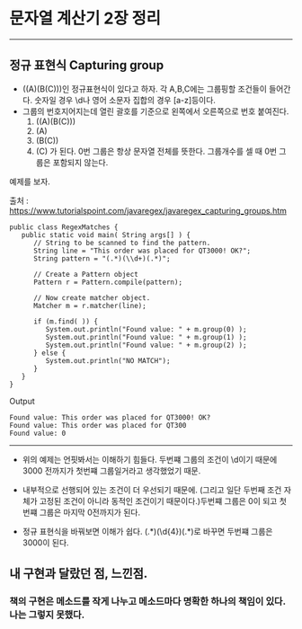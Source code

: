 # 문자열 계산기 2장 정리

***

## 정규 표현식 Capturing group

*  ((A)(B(C)))인 정규표현식이 있다고 하자. 각 A,B,C에는 그룹핑할 조건들이 들어간다.
숫자일 경우 \d나 영어 소문자 집합의 경우 \[a-z\]등이다. 
* 그룹의 번호지어지는데 열린 괄호를 기준으로 왼쪽에서 오른쪽으로 번호 붙여진다.
    1. ((A)(B(C)))
    2. (A)
    3. (B(C))
    4. (C)  가 된다.
0번 그룹은 항상 문자열 전체를 뜻한다. 그룹개수를 셀 때 0번 그룹은 포함되지 않는다.


예제를 보자.

출처 : https://www.tutorialspoint.com/javaregex/javaregex_capturing_groups.htm

```
public class RegexMatches {
   public static void main( String args[] ) {
      // String to be scanned to find the pattern.
      String line = "This order was placed for QT3000! OK?";
      String pattern = "(.*)(\\d+)(.*)";

      // Create a Pattern object
      Pattern r = Pattern.compile(pattern);

      // Now create matcher object.
      Matcher m = r.matcher(line);
      
      if (m.find( )) {
         System.out.println("Found value: " + m.group(0) );
         System.out.println("Found value: " + m.group(1) );
         System.out.println("Found value: " + m.group(2) );
      } else {
         System.out.println("NO MATCH");
      }
   }
}
```

Output
```
Found value: This order was placed for QT3000! OK?
Found value: This order was placed for QT300
Found value: 0
```

***

* 위의 예제는 언핏봐서는 이해하기 힘들다. 두번쨰 그룹의 조건이 \d이기 때문에 3000 전까지가
첫번쨰 그룹일거라고 생각했었기 때문. 
* 내부적으로 선행되어 있는 조건이 더 우선되기 때문에. (그리고 일단 두번째 조건 자체가 고정된 조건이 아니라
동적인 조건이기 때문이다.)두번쨰 그룹은 0이 되고 첫 번쨰 그룹은 마지막 0전까지가 된다.

* 정규 표현식을 바꿔보면 이해가 쉽다. (.\*)(\\d{4})(.\*)로 바꾸면 두번쨰 그룹은 3000이 된다.


## 내 구현과 달랐던 점, 느낀점.

### 책의 구현은 메소드를 작게 나누고 메소드마다 명확한 하나의 책임이 있다. 나는 그렇지 못했다.